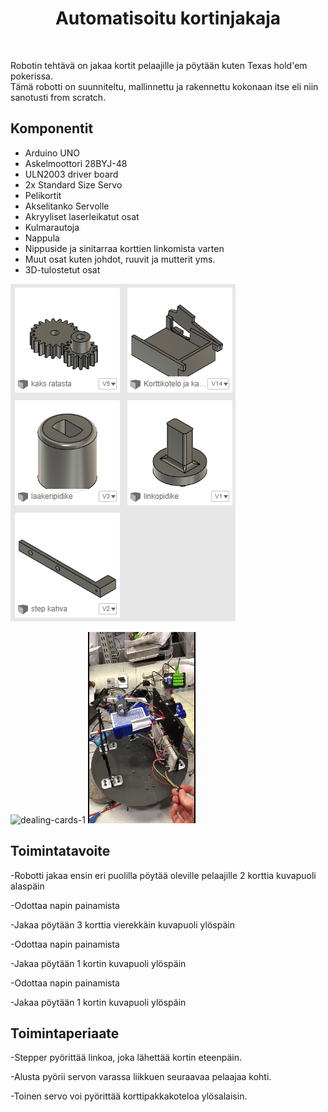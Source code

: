 <h1 align="center">Automatisoitu kortinjakaja</h1>
<br>

Robotin tehtävä on jakaa kortit pelaajille ja pöytään kuten Texas hold'em pokerissa.
<br>
Tämä robotti on suunniteltu, mallinnettu ja rakennettu kokonaan itse eli niin sanotusti from scratch.

## Komponentit

* Arduino UNO
* Askelmoottori 28BYJ-48
* ULN2003 driver board
* 2x Standard Size Servo 
* Pelikortit
* Akselitanko Servolle 
* Akryyliset laserleikatut osat 
* Kulmarautoja
* Nappula
* Nippuside ja sinitarraa korttien linkomista varten
* Muut osat kuten johdot, ruuvit ja mutterit yms.
* 3D-tulostetut osat 

<img alt="3d-printed parts" src="images/fusion360Models.png">

![dealing-cards-1](gifs/deal1.gif)
![dealing-cards-2](gifs/deal2.gif)

## Toimintatavoite

-Robotti jakaa ensin eri puolilla pöytää oleville pelaajille 2 korttia kuvapuoli alaspäin

-Odottaa napin painamista

-Jakaa pöytään 3 korttia vierekkäin kuvapuoli ylöspäin

-Odottaa napin painamista

-Jakaa pöytään 1 kortin kuvapuoli ylöspäin

-Odottaa napin painamista

-Jakaa pöytään 1 kortin kuvapuoli ylöspäin



## Toimintaperiaate 

-Stepper pyörittää linkoa, joka lähettää kortin eteenpäin. 

-Alusta pyörii servon varassa liikkuen seuraavaa pelaajaa kohti.

-Toinen servo voi pyörittää korttipakkakoteloa ylösalaisin.
